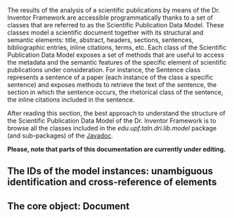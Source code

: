 The results of the analysis of a scientific publications by means of the Dr. Inventor Framework are accessible programmatically thanks to a set of classes that are referred to as the Scientific Publication Data Model. These classes model a scientific document together with its structural and semantic elements: title, abstract, headers, sections, sentences, bibliographic entries, inline citations, terms, etc. Each class of the Scientific Publication Data Model exposes a set of methods that are useful to access the metadata and the semantic features of the specific element of scientific publications under consideration. For instance, the Sentence class represents a sentence of a paper (each instance of the class a specific sentence) and exposes methods to retrieve the text of the sentence, the section in which the sentence occurs, the rhetorical class of the sentence, the inline citations included in the sentence.

After reading this section, the best approach to understand the structure of the Scientific Publication Data Model of the Dr. Inventor Framework is to browse all the classes included in the _edu.upf.taln.dri.lib.model_ package (and sub-packages) of the [Javadoc](http://backingdata.org/dri/library/latest/javadoc.html).

**Please, note that parts of this documentation are currently under editing.**


## The IDs of the model instances: unambiguous identification and cross-reference of elements


## The core object: Document




